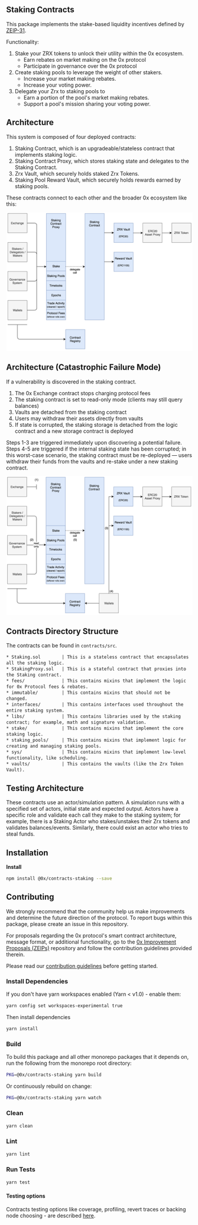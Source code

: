 ## Staking Contracts

This package implements the stake-based liquidity incentives defined by [ZEIP-31](https://github.com/0xProject/ZEIPs/issues/31).

Functionality:
  1. Stake your ZRX tokens to unlock their utility within the 0x ecosystem.
     - Earn rebates on market making on the 0x protocol
     - Participate in governance over the 0x protocol
  2. Create staking pools to leverage the weight of other stakers.
     - Increase your market making rebates. 
     - Increase your voting power.
  3. Delegate your Zrx to staking pools to 
     - Earn a portion of the pool's market making rebates.
     - Support a pool's mission sharing your voting power.


## Architecture

This system is composed of four deployed contracts:
1. Staking Contract, which is an upgradeable/stateless contract that implements staking logic.
2. Staking Contract Proxy, which stores staking state and delegates to the Staking Contract.
3. Zrx Vault, which securely holds staked Zrx Tokens.
4. Staking Pool Reward Vault, which securely holds rewards earned by staking pools.

These contracts connect to each other and the broader 0x ecosystem like this:

![](images/architecture.png)

## Architecture (Catastrophic Failure Mode)
If a vulnerability is discovered in the staking contract. 
  1. The 0x Exchange contract stops charging protocol fees
  2. The staking contract is set to read-only mode (clients may still query balances)
  3. Vaults are detached from the staking contract
  4. Users may withdraw their assets directly from vaults
  5. If state is corrupted, the staking storage is detached from the logic contract and a new storage contract is deployed

 Steps 1-3 are triggered immediately upon discovering a potential failure. Steps 4-5 are triggered if the internal staking state has been corrupted; in this worst-case scenario, the staking contract must be re-deployed — users withdraw their funds from the vaults and re-stake under a new staking contract.

![](images/architecture_failure_mode.png)


## Contracts Directory Structure
The contracts can be found in `contracts/src`.

```
* Staking.sol        | This is a stateless contract that encapsulates all the staking logic.
* StakingProxy.sol   | This is a stateful contract that proxies into the Staking contract.
* fees/              | This contains mixins that implement the logic for 0x Protocol fees & rebates.
* immutable/         | This contains mixins that should not be changed.
* interfaces/        | This contains interfaces used throughout the entire staking system.
* libs/              | This contains libraries used by the staking contract; for example, math and signature validation.
* stake/             | This contains mixins that implement the core staking logic.
* staking_pools/     | This contains mixins that implement logic for creating and managing staking pools.
* sys/               | This contains mixins that implement low-level functionality, like scheduling.
* vaults/            | This contains the vaults (like the Zrx Token Vault).
```

## Testing Architecture

These contracts use an actor/simulation pattern. A simulation runs with a specified set of actors, initial state and expected output. Actors have a specific role and validate each call they make to the staking system; for example, there is a Staking Actor who stakes/unstakes their Zrx tokens and validates balances/events. Similarly, there could exist an actor who tries to steal funds.


## Installation

**Install**

```bash
npm install @0x/contracts-staking --save
```

## Contributing

We strongly recommend that the community help us make improvements and determine the future direction of the protocol. To report bugs within this package, please create an issue in this repository.

For proposals regarding the 0x protocol's smart contract architecture, message format, or additional functionality, go to the [0x Improvement Proposals (ZEIPs)](https://github.com/0xProject/ZEIPs) repository and follow the contribution guidelines provided therein.

Please read our [contribution guidelines](../../CONTRIBUTING.md) before getting started.

### Install Dependencies

If you don't have yarn workspaces enabled (Yarn < v1.0) - enable them:

```bash
yarn config set workspaces-experimental true
```

Then install dependencies

```bash
yarn install
```

### Build

To build this package and all other monorepo packages that it depends on, run the following from the monorepo root directory:

```bash
PKG=@0x/contracts-staking yarn build
```

Or continuously rebuild on change:

```bash
PKG=@0x/contracts-staking yarn watch
```

### Clean

```bash
yarn clean
```

### Lint

```bash
yarn lint
```

### Run Tests

```bash
yarn test
```

#### Testing options

Contracts testing options like coverage, profiling, revert traces or backing node choosing - are described [here](../TESTING.md).
